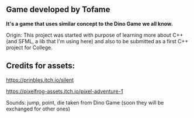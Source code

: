 ## Game developed by Tofame
**It's a game that uses similar concept to the Dino Game we all know.**

Origin: This project was started with purpose of learning more about C++ (and SFML, a lib that I'm using here)
and also to be submitted as a first C++ project for College.

## Credits for assets:

https://prinbles.itch.io/silent

https://pixelfrog-assets.itch.io/pixel-adventure-1

Sounds: jump, point, die taken from Dino Game (soon they will be exchanged for other ones)
